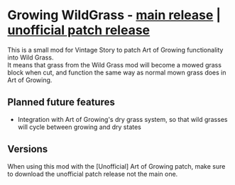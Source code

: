 # Growing WildGrass - [main release](https://github.com/averyc1876/GrowingWildGrass/releases/tag/main-release) | [unofficial patch release](https://github.com/averyc1876/GrowingWildGrass/releases/tag/patch-release)

This is a small mod for Vintage Story to patch Art of Growing functionality into Wild Grass.  
It means that grass from the Wild Grass mod will become a mowed grass block when cut, and function the same way as normal mown grass does in Art of Growing.

## Planned future features
- Integration with Art of Growing's dry grass system, so that wild grasses will cycle between growing and dry states

## Versions  
When using this mod with the [Unofficial] Art of Growing patch, make sure to download the unofficial patch release not the main one.
